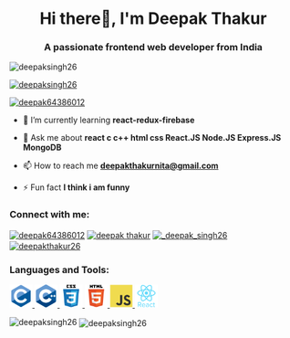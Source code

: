 <h1 align="center">Hi there👋, I'm Deepak Thakur</h1>
<h3 align="center">A passionate frontend web developer from India</h3>

<p align="left"> <img src="https://komarev.com/ghpvc/?username=deepaksingh26&label=Profile%20views&color=0e75b6&style=flat" alt="deepaksingh26" /> </p>

<p align="left"> <a href="https://github.com/ryo-ma/github-profile-trophy"><img src="https://github-profile-trophy.vercel.app/?username=deepaksingh26" alt="deepaksingh26" /></a> </p>

<p align="left"> <a href="https://twitter.com/deepak64386012" target="blank"><img src="https://img.shields.io/twitter/follow/deepak64386012?logo=twitter&style=for-the-badge" alt="deepak64386012" /></a> </p>

- 🌱 I’m currently learning **react-redux-firebase**

- 💬 Ask me about **react c c++ html css React.JS Node.JS Express.JS MongoDB**

- 📫 How to reach me **deepakthakurnita@gmail.com**

- ⚡ Fun fact **I think i am funny**

<h3 align="left">Connect with me:</h3>
<p align="left">
<a href="https://twitter.com/deepak64386012" target="blank"><img align="center" src="https://raw.githubusercontent.com/rahuldkjain/github-profile-readme-generator/master/src/images/icons/Social/twitter.svg" alt="deepak64386012" height="30" width="40" /></a>
<a href="https://linkedin.com/in/deepak thakur" target="blank"><img align="center" src="https://raw.githubusercontent.com/rahuldkjain/github-profile-readme-generator/master/src/images/icons/Social/linked-in-alt.svg" alt="deepak thakur" height="30" width="40" /></a>
<a href="https://instagram.com/_deepak_singh26" target="blank"><img align="center" src="https://raw.githubusercontent.com/rahuldkjain/github-profile-readme-generator/master/src/images/icons/Social/instagram.svg" alt="_deepak_singh26" height="30" width="40" /></a>
<a href="https://auth.geeksforgeeks.org/user/deepakthakur26" target="blank"><img align="center" src="https://raw.githubusercontent.com/rahuldkjain/github-profile-readme-generator/master/src/images/icons/Social/geeks-for-geeks.svg" alt="deepakthakur26" height="30" width="40" /></a>
</p>

<h3 align="left">Languages and Tools:</h3>
<p align="left"> <a href="https://www.cprogramming.com/" target="_blank"> <img src="https://raw.githubusercontent.com/devicons/devicon/master/icons/c/c-original.svg" alt="c" width="40" height="40"/> </a> <a href="https://www.w3schools.com/cpp/" target="_blank"> <img src="https://raw.githubusercontent.com/devicons/devicon/master/icons/cplusplus/cplusplus-original.svg" alt="cplusplus" width="40" height="40"/> </a> <a href="https://www.w3schools.com/css/" target="_blank"> <img src="https://raw.githubusercontent.com/devicons/devicon/master/icons/css3/css3-original-wordmark.svg" alt="css3" width="40" height="40"/> </a> <a href="https://www.w3.org/html/" target="_blank"> <img src="https://raw.githubusercontent.com/devicons/devicon/master/icons/html5/html5-original-wordmark.svg" alt="html5" width="40" height="40"/> </a> <a href="https://developer.mozilla.org/en-US/docs/Web/JavaScript" target="_blank"> <img src="https://raw.githubusercontent.com/devicons/devicon/master/icons/javascript/javascript-original.svg" alt="javascript" width="40" height="40"/> </a> <a href="https://reactjs.org/" target="_blank"> <img src="https://raw.githubusercontent.com/devicons/devicon/master/icons/react/react-original-wordmark.svg" alt="react" width="40" height="40"/> </a> </p>

<p><img align="left" src="https://github-readme-stats.vercel.app/api/top-langs?username=deepaksingh26&show_icons=true&locale=en&layout=compact" alt="deepaksingh26" /></p>

<p>&nbsp;<img align="center" src="https://github-readme-stats.vercel.app/api?username=deepaksingh26&show_icons=true&locale=en" alt="deepaksingh26" /></p>
